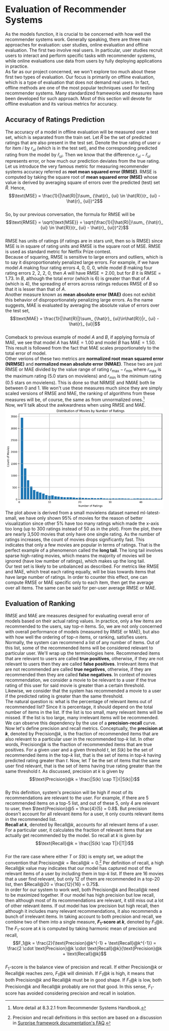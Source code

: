 # Evaluation of Recommender Systems
As the models function, it is crucial to be concerned with how well the recommender systems work. Generally speaking, there are three main approaches for evaluation: user studies, online evaluation and offline evaluation. The first two involve real users. In particular, user studies recruit users to interact and perform specific tasks with recommender systems, while online evaluations use data from users by fully deploying applications in practice.  
As far as our project concerned, we won't explore too much about these first two types of evaluation. Our focus is primarily on offline evaluation, which is a type of evaluation that does not demand real users. In fact, offline methods are one of the most popular techniques used for testing recommender systems. Many standardized frameworks and measures have been developed for such approach. Most of this section will devote for offline evaluation and its various metrics for accuracy.  

## Accuracy of Ratings Prediction
The accuracy of a model in offline evaluation will be measured over a test set, which is separated from the train set. Let $\hat{R}$ be the set of predicted ratings that are also present in the test set. Denote the true rating of user $u$ for item $i$ by $r_ {ui}$ (which is in the test set), and the corresponding predicted rating from the model by $\hat{r}_ {ui}$. Then we know that the difference $r_ {ui} - \hat{r}_ {ui}$ represents error, or how much our prediction deviates from the true rating.  
Let us introduce the very famous metric for measuring recommender systems accuracy referred as **root mean squared error ($\text{RMSE}$)**. $\text{RMSE}$ is computed by taking the square root of **mean squared error ($\text{MSE}$)** whose value is derived by averaging square of errors over the predicted (test) set $\hat{R}$. Hence,  
$$\text{MSE} = \frac{1}{|\hat{R}|}\sum_ {\hat{r}_ {ui} \in \hat{R}}(r_ {ui} - \hat{r}_ {ui})^2$$  
So, by our previous conversation, the formula for $\text{RMSE}$ will be  
$$\text{RMSE} = \sqrt{\text{MSE}} = \sqrt{\frac{1}{|\hat{R}|}\sum_ {\hat{r}_ {ui} \in \hat{R}}(r_ {ui} - \hat{r}_ {ui})^2}$$  
$\text{RMSE}$ has units of ratings (if ratings are in stars unit, then so is $\text{RMSE}$) since $\text{MSE}$ is in square of rating units and $\text{RMSE}$ is the square root of $\text{MSE}$. $\text{RMSE}$ is used as standard metric for Netflix Prize contest.  
Because of squaring, $\text{RMSE}$ is sensitive to large errors and outliers, which is to say it disproportionately penalized large errors. For example, if we have model $A$ making four rating errors $4$, $0$, $0$, $0$, while model $B$ making four rating errors $2$, $2$, $2$, $0$, then $A$ will have $\text{RMSE} = 2.00$, but for $B$ it is $\text{RMSE} = 1.73$. In $B$, although the total error (which is $6$) is greater than that of $A$ (which is $4$), the spreading of errors across ratings reduces $\text{RMSE}$ of $B$ so that it is lesser than that of $A$.  
Another measure known as **mean absolute error ($\text{MAE}$)** does not exhibit this behavior of disproportionately penalizing large errors. As the name suggests, $\text{MAE}$ is evaluated by averaging the absolute value of errors over the test set,  
$$\text{MAE} = \frac{1}{|\hat{R}|}\sum_ {\hat{r}_ {ui}\in\hat{R}}|r_ {ui} - \hat{r}_ {ui}|$$  
Comeback to previous example of model $A$ and $B$, if applying formula of $\text{MAE}$, we see that model $A$ has $\text{MAE} = 1.00$ and model $B$ has $\text{MAE} = 1.50$. This result is followed from the fact that $\text{MAE}$ scales proportionately to the total error of model.  
Other verions of these two metrics are **normalized root mean squared error ($\text{NRMSE}$)** and **normalized mean absolute error ($\text{NMAE}$)**. These two are just $\text{RMSE}$ or $\text{MAE}$ divided by the value range of rating $r_ {\text{max}} - r_ {\text{min}}$ where $r_ {\text{max}}$ is the maximum rating ($5.0$ stars on movielens) and $r_ {\text{min}}$ is the minimum rating ($0.5$ stars on movielens). This is done so that $\text{NRMSE}$ and $\text{NMAE}$ both lie between $0$ and $1$. We won't use these measures much since they are simply scaled versions of $\text{RMSE}$ and $\text{MAE}$, the ranking of algorithms from these measures will be, of course, the same as from unnormalized ones.[^handbook]  
Now, we'll talk about the awkwardness when using $\text{RMSE}$ and $\text{MAE}$.  
![Movies distribution based on number of ratings](./movies_rating_distribution.png "Movies distribution")  
The plot above is derived from a small movielens dataset named ml-latest-small, we have only shown 95% of movies for the reason of better visualization since other 5% have too many ratings which made the x-axis too long (up to 300 ratings instead of 50 as in the plot). From the plot, there are nearly 3,500 movies that only have one single rating. As the number of ratings increases, the count of movies drops significantly fast. This indicates that only a few movies are popular in terms of ratings. That is the perfect example of a phenomenon called the **long tail**. The long tail involves sparse high-rating movies, which means the majority of movies will be ignored (have low number of ratings), which makes up the long tail.  
Our test set is likely to be unbalanced as described. For metrics like $\text{RMSE}$ and $\text{MAE}$, which treat each rating equally, will be bias towards items that have large number of ratings. In order to counter this effect, one can compute $\text{RMSE}$ or $\text{MAE}$ specific only to each item, then get the average over all items. The same can be said for per-user average $\text{RMSE}$ or $\text{MAE}$.

## Evaluation of Ranking
$\text{RMSE}$ and $\text{MAE}$ are measures designed for evaluating overall error of models based on their actual rating values. In practice, only a few items are recommended to the users, say $\text{top-}n$ items. So, we are not only concerned with overall performance of models (measured by $\text{RMSE}$ or $\text{MAE}$), but also with how well the ordering of $\text{top-}n$ items, or ranking, satisfies users.  
Normally, the system can recommend a list of any number of items. Out of this list, some of the recommended items will be considered relevant to particular user. We'll wrap up the terminologies here. Recommended items that are relevant to users are called **true positives**, otherwise, if they are not relevant to users then they are called **false positives**. Irrelevant items that are not recommended are called **true negatives**, otherwise, if they are recommended then they are called **false negatives**. In context of movies recommendation, we consider a movie to be relevant to a user if the true rating of this user for said movie is greater than a certain threshold. Likewise, we consider that the system has recommended a movie to a user if the predicted rating is greater than the same threshold.     
The natural question is: what is the percentage of relevant items out of recommended list? Since it is percentage, it should depend on the total number of items in the list. If the list is too small, many relevant items will be missed. If the list is too large, many irrelevant items will be recommended. We can observe this dependency by the use of a **precision-recall** curve.  
Now let's define precision and recall metrics. Conceptually, the **precision at $k$**, denoted by $\text{Precision}@k$, is the fraction of recommended items that are also relevant to a particular user in the recommended $\text{top-}k$ list. In other words, $\text{Precision}@k$ is the fraction of recommended items that are true positives. For a given user and a given threshold $t$, let $S(k)$ be the set of recommended items in the $\text{top-}k$ list, that is the set of items in $\text{top-}k$ having predicted rating greater than $t$. Now, let $T$ be the set of items that the same user find relevant, that is the set of items having true rating greater than the same threshold $t$. As discussed, precision at $k$ is given by  
$$\text{Precision}@k = \frac{|S(k) \cap T|}{|S(k)|}$$  
By this definition, system's precision will be high if most of its recommendations are relevant to the user. For example, if there are $5$ recommended items on a $\text{top-}5$ list, and out of these $5$, only $4$ are relevant to user, then $\text{Precision}@5 = \frac{4}{5} = 0.8$. But precision doesn't account for all relevant items for a user, it only counts relevant items in the recommended list.  
**Recall at $k$**, denoted by $\text{Recall}@k$, accounts for all relevant items of a user. For a particular user, it calculates the fraction of relevant items that are actually get recommended by the model. So recall at $k$ is given by  
$$\text{Recall}@k = \frac{|S(k) \cap T|}{|T|}$$  
For the rare case where either $T$ or $S(k)$ is empty set, we adopt the convention that $\text{Precision}@k = \text{Recall}@k = 0$.[^surprise_faq_precision_recall] Per definition of recall, a high $\text{Recall}@k$ value may indicates that our model has captured most of the relevant items of a user by including them in $\text{top-}k$ list. If there are $16$ movies that a user find relevant, but only $12$ of them are recommended in a $\text{top-}20$ list, then $Recall@20 = \frac{12}{16} = 0.75$.  
In order for our system to work well, both $\text{Precision}@k$ and $\text{Recall}@k$ need to be maximized together. If our model has high precision but low recall, then although most of its recommendations are relevant, it still miss out a lot of other relevant items. If out model has low precision but high recall, then although it includes many relevant recommendations, it also recommends a bunch of irrelevant items. In taking account to both precision and recall, we combine two of them into a single measure, **$F_1$-score at $k$**, denoted by $F_1@k$. The $F_1$-score at $k$ is computed by taking harmonic mean of precision and recall,  
$$F_1@k = \frac{2}{\text{Precision}@k^{-1} + \text{Recall}@k^{-1}} = \frac{2 \cdot \text{Precision}@k \cdot \text{Recall}@k}{\text{Precision}@k + \text{Recall}@k}$$  
$F_1$-score is the balance view of precision and recall. If either $\text{Precision}@k$ or $\text{Recall}@k$ reaches zero, $F_1@k$ will diminish. If $F_1@k$ is high, it means that both $\text{Precision}@k$ and $\text{Recall}@k$ must be in good shape. If $F_1@k$ is low, both $\text{Precision}@k$ and $\text{Recall}@k$ probably are not that good. In this sense, $F_1$-score has avoided considering precision and recall in isolation.

[^handbook]: More detail at 8.3.2.1 from Recommender Systems Handbook.

[^surprise_faq_precision_recall]: Precision and recall definitions in this section are based on a discussion in [Surprise framework documentation's FAQ](https://surprise.readthedocs.io/en/stable/FAQ.html#how-to-compute-precision-k-and-recall-k).

[^argument_against_avoiding_rmse_literature]: Access [here](https://www.geosci-model-dev.net/7/1247/2014/gmd-7-1247-2014.pdf).